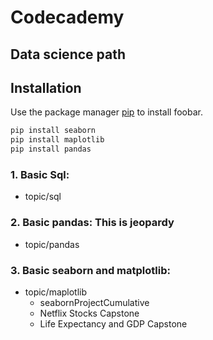 # Codecademy 
## Data science path
## Installation

Use the package manager [pip](https://pip.pypa.io/en/stable/) to install foobar.

```bash
pip install seaborn
pip install maplotlib
pip install pandas
```

### 1. Basic Sql:
* topic/sql
### 2. Basic pandas: This is jeopardy
* topic/pandas
### 3. Basic seaborn and matplotlib:
* topic/maplotlib
    - seabornProjectCumulative
    - Netflix Stocks Capstone
    - Life Expectancy and GDP Capstone
